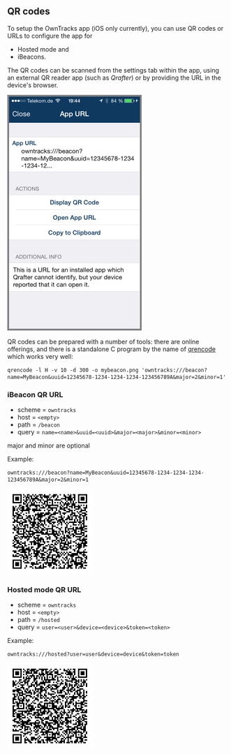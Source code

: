## QR codes

To setup the OwnTracks app (iOS only currently), you can use QR codes or URLs to configure the app for

* Hosted mode and
* iBeacons.

The QR codes can be scanned from the settings tab within the app, using an external QR reader app (such as _Qrafter_) or by providing the URL in the device's browser.

![QRafter](images/b-qrafter.png)

QR codes can be prepared with a number of tools: there are online offerings, and there is a standalone C program by the name of [qrencode](https://fukuchi.org/works/qrencode/) which works very well:

```
qrencode -l H -v 10 -d 300 -o mybeacon.png 'owntracks:///beacon?name=MyBeacon&uuid=12345678-1234-1234-1234-123456789A&major=2&minor=1'
```

### iBeacon QR URL

* scheme = `owntracks`
* host = `<empty>`
* path = `/beacon`
* query = `name=<name>&uuid=<uuid>&major=<major>&minor=<minor>`

major and minor are optional

Example:

```
owntracks:///beacon?name=MyBeacon&uuid=12345678-1234-1234-1234-123456789A&major=2&minor=1
```

![beacon QR](images/beacon.png)

### Hosted mode QR URL

* scheme = `owntracks`
* host = `<empty>`
* path = `/hosted`
* query = `user=<user>&device=<device>&token=<token>`

Example:

```
owntracks:///hosted?user=user&device=device&token=token
```

![hosted QR](images/hosted.png)

